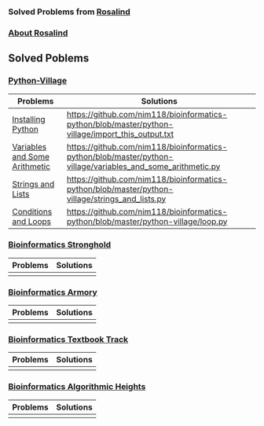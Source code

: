 ### Solved Problems from [Rosalind](http://rosalind.info/problems/list-view/)
### [About Rosalind](http://rosalind.info/about/)


## Solved Poblems

### [Python-Village](http://rosalind.info/problems/list-view/?location=python-village)

| Problems | Solutions  |
|---|---|
| [Installing Python](http://rosalind.info/problems/ini1/) | https://github.com/nim118/bioinformatics-python/blob/master/python-village/import_this_output.txt |
| [Variables and Some Arithmetic](http://rosalind.info/problems/ini2/) | https://github.com/nim118/bioinformatics-python/blob/master/python-village/variables_and_some_arithmetic.py |
| [Strings and Lists](http://rosalind.info/problems/ini3/) | https://github.com/nim118/bioinformatics-python/blob/master/python-village/strings_and_lists.py |
| [Conditions and Loops](http://rosalind.info/problems/ini4/) | https://github.com/nim118/bioinformatics-python/blob/master/python-village/loop.py |

### [Bioinformatics Stronghold](http://rosalind.info/problems/list-view/)

| Problems | Solutions  |
|---|---|
|   |   |


### [Bioinformatics Armory](http://rosalind.info/problems/list-view/?location=bioinformatics-armory)

| Problems | Solutions  |
|---|---|
|   |   |


### [Bioinformatics Textbook Track](http://rosalind.info/problems/list-view/?location=bioinformatics-textbook-track)

| Problems | Solutions  |
|---|---|
|   |   |


### [Bioinformatics Algorithmic Heights](http://rosalind.info/problems/list-view/?location=algorithmic-heights)

| Problems | Solutions  |
|---|---|
|   |   |
